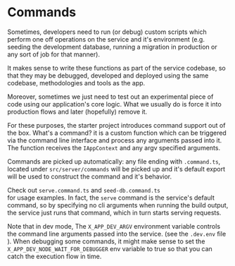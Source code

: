 # Commands
Sometimes, developers need to run (or debug) custom scripts which perform one off operations on the service and it's environment (e.g. seeding the development database, running a migration in production or any sort of job for that manner).

It makes sense to write these functions as part of the service codebase, so that they may be debugged, developed and deployed using the same codebase, methodologies and tools as the app.

Moreover, sometimes we just need to test out an experimental piece of code using our application's core logic. What we usually do is force it into production flows and later (hopefully) remove it.

For these purposes, the starter project introduces command support out of the box.
What's a command? it is a custom function which can be triggered via the command line interface and process any arguments passed into it.
The function receives the `IAppContext` and any argv specified arguments.

Commands are picked up automatically: any file ending with `.command.ts`, located under `src/server/commands` will be picked up and it's default export will be used to construct the command and it's behavior. 

Check out `serve.command.ts` and `seed-db.command.ts`<br/> for usage examples.
In fact, the `serve` command is the service's default command, so by specifying no cli arguments when running the build output, the service just runs that command, which in turn starts serving requests.

Note that in dev mode, The `X_APP_DEV_ARGV` environment variable controls the command line arguments passed into the service. (see the `.dev.env` file ).
When debugging some commands, it might make sense to set the `X_APP_DEV_NODE_WAIT_FOR_DEBUGGER` env variable to true so that you can catch the execution flow in time.